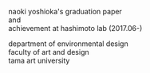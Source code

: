 naoki yoshioka's graduation paper  
and  
achievement at hashimoto lab (2017.06-)  

department of environmental design  
faculty of art and design  
tama art university  